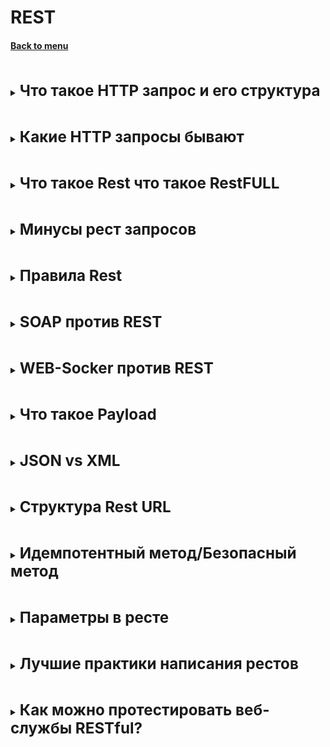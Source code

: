 <h1>REST</h1> 
<h4> 

[Back to menu](..%2FMenu.md)

</h4>

[//]: # (HTTP)
<br>
<details>
    <summary>
        <b><big><big><big>
            Что такое HTTP запрос и его структура
        </big></big></big></b>
    </summary>

HTTP - Трансферный протокол, который позволяет обмениваться данными в среде интернет 

Запрос
![img](https://s3.ap-south-1.amazonaws.com/myinterviewtrainer-domestic/public_assets/assets/000/000/468/original/core_components_of_HTTP_Request.png?1622561120)

Ответ
![img](https://s3.ap-south-1.amazonaws.com/myinterviewtrainer-domestic/public_assets/assets/000/000/467/original/core_components_of_HTTP_Response.png?1622561057)

</details>

[//]: # (Какие HTTP запросы бывают)
<br>
<details>
    <summary>
        <b><big><big><big>
            Какие HTTP запросы бывают
        </big></big></big></b>
    </summary>

* **GET**: используется для получения сведений с сервера и 
в основном является операцией только для чтения.
* **HEAD**: запрос get, но без тела (для извлечения метаинформации которая содержится в
заголовках ответа)
* **POST**: этот метод используется для создания новых ресурсов на сервере.
* **PUT**: этот метод используется для обновления старого/существующего 
ресурса на сервере или для замены ресурса.
* **DELETE**: этот метод используется для удаления ресурса на сервере.
* **PATCH**: используется для изменения ресурса на сервере.
* **OPTIONS**: Это извлекает список поддерживаемых опций ресурсов, 
присутствующих на сервере.

</details>

[//]: # (Rest)
<br>
<details>
    <summary>
        <b><big><big><big>
            Что такое Rest что такое RestFULL
        </big></big></big></b>
    </summary>

**Rest** - набор архитектурных правил соблюдая которые обеспечивается
максимально оптимальная разработка веб-сервисов.

REST - может использоваться практически для любого протокола,
при использовании для веб-API он обычно использует преимущества HTTP.

Одним из ключевых преимуществ API REST является то,
что он обеспечивает большую гибкость.

**RestFull** система - система которая реализуется все описанные правила

</details>

[//]: # (Минусы рест запросов)
<br>
<details>
    <summary>
        <b><big><big><big>
            Минусы рест запросов
        </big></big></big></b>
    </summary>

С точки зрения **клиентской** стороны, REST не хранит временного состояния 
из-за этого поведение временных переменных (хранение, безопасность, доступность)
полностью хранится на клиентской стороне.

С точки зрения **серверной** стороны, REST не накладывает ограничений безопасности
За обработку и безопасность данных которые передаются через REST
берет на себя сервер

</details> 

[//]: # (Правила Rest)
<br>
<details>
    <summary>
        <b><big><big><big>
            Правила Rest
        </big></big></big></b>
    </summary>

**1. Клиент-сервер**

Это ограничение основано на том, что клиент и сервер
должны быть отделены друг от друга и иметь возможность развиваться индивидуально.
Ui - как клиент

**2. Stateless (Отсутствие состояния)**

**Сервер не должен запоминать состояние** пользователя между запросами —
в каждом запросе передаётся информация, идентифицирующая пользователя
(например, token, полученный через OAuth-авторизацию)
и все параметры, необходимые для выполнения операции.

Независимость от состояния означает, что данные,
возвращаемые определенным вызовом API, не должны зависеть от вызовов, 
сделанных ранее.

Сделано это для мультизапросов, если сразу много пользователей обращаются к
системе трудозатратно запоминать состояние каждого из них.

**3. Кэширование**

**Ответ сервера может быть кэширован** на
определенный период времени и использоваться повторно без новых запросов к серверу.
(получение константных значений, таких как рабочие часовые пояса)

**4. Унифицированный интерфейс**

Все рест запросы должны быть построены с использованием общего шаблона
построения запросов. Для того чтобы каждый разработчик мог писать запросы
не применяя никаких правил из головы.

+ HATEOAS
  (Система, которая позволяет возвращать вместе с ответом рест запроса также и ссылки
  содержащие возможные рест запросы последующие за уже совершившимся.
  Таким образом мы усведомляем разработчика или пользователя о том каким рестом
  он может воспользоваться далее, и даем ему последнюю версию этого реста.
  Так же данные могут подставляться динамически)

+ самоОписываемость selfDescriptive
  (единый интерфейс между клиентами и серверами. Самоописательное сообщение содержит всю информацию, 
   необходимую получателю для его понимания. Не должно быть дополнительной информации в отдельной 
   документации или в другом сообщении.)


**5. Многоуровневая система**

Многоуровневое означает, что клиент не знает, является ли сервер,
который отвечает, на самом деле конечным сервером,
который обслуживает ресурс, что является отличным
принципом для обеспечения балансировки нагрузки и предоставления общих кэшей.

Нужно для масштабирования

**6. (Добавочное) удобство представления данных**
В качестве представления данных объекта передаются данные в формате JSON или XML

Рест должны отдавать единый формат ответа, для того чтобы обработчики были настроены
под что-то конкретное и не случалось исключений на этой почве.
</details>

[//]: # (SOAP против REST)
<br>
<details>
    <summary>
        <b><big><big><big>
            SOAP против REST
        </big></big></big></b>
    </summary>

Самое главное различие - логическое

**SOAP** - это протокол, который используется для реализации веб-сервисов

а **REST** - это набор архитектурных правил

Soap не может использовать REST, но REST может использовать SOAP

из минусов:
- SOAP только xml
- и не имеет возможности кешироваться
- работает медленнее
- не так просто тестировать как REST

из плюсов:
- SOAP используется когда нет возможности использовать рест 
  (требование обработать сценарии с состоянием)
- Поддержка устаревших систем, которые были сделаны до введения рест
- Предлагает большой уровень безопасности (как пример PayPal на soap)
- Предлагает транзакции

</details>

[//]: # (WEB-Socker против REST)
<br>
<details>
    <summary>
        <b><big><big><big>
            WEB-Socker против REST
        </big></big></big></b>
    </summary>

Разница в принципе обращения. 

Rest однонаправленный кидает реквест на сервер и тот присылает ответ

Web-Soket - многонаправленный, сокет кидает запрос на подключение,
потом подключается, потом общаются друг с другом, в конце закрывая конект

- веб сокеты подходят для прямого обращения, например игр
- у них нет разделения на url тело и хедеры, они сразу отправляют данные, следовательно быстрее
- сервер может задать вопрос клиенту, а не только клиент-серверу
- сохраняет состояние сеанса

из минусов:
- только вертикальное масштабирование
- зависят от IP адреса и номера порта
- требуется память для хранения данных

</details>

[//]: # (Что такое Payload)
<br>
<details>
    <summary>
        <b><big><big><big>
            Что такое Payload
        </big></big></big></b>
    </summary>

Payload - тело запроса которое несет необходимую информацию.
(обычно относят к POST запросам)

</details> 

[//]: # (JSON vs XML)
<br>
<details>
    <summary>
        <b><big><big><big>
            JSON vs XML
        </big></big></big></b>
    </summary>

Разница в логическом использовании. 

XML создавался как дескриптор, где теги и иерархия позволяют описать правила 

JSON создавался для передачи данных. И имеет более удобную структуру для
работы именно с передачей данных.

Это не значит что JSON нельзя использовать для описания, а XML для передачи данных,
но одно предпочтительней другому в разных ситуациях. (мы можем считать в уме, но 
пользуемся калькулятором)

</details>

[//]: # (Структура Rest URL)
<br>
<details>
    <summary>
        <b><big><big><big>
            Структура Rest URL
        </big></big></big></b>
    </summary>

общий структурный вид для запроса - /:entities[/:id][/?:params]
entity — название сущности, во множественном числе
id opt. — первичный ключ объекта. Если первичный ключ составной, то части указываются через слэш.
params opt. — дополнительные параметры выборки для списочных запросов

GET /:entities/:id    - get element by id
GET /:entities/       - get all elements
POST /:entities/      - add element
PUT /:entities/:id       - update element

- используйте существительные во множественном числе
- при использовании длинного имени используйте подчеркивание или дефис authorized-users
- только строчные буквы
- поддержка обратной совместимости
- использование http методов
- используйте значение как иерархию /users/{id}/address

</details>

[//]: # (Идемпотентный метод/Безопасный метод)
<br>
<details>
    <summary>
        <b><big><big><big>
            Идемпотентный метод/Безопасный метод
        </big></big></big></b>
    </summary>

Метод HTTP является идемпотентным, если повторный идентичный запрос,
сделанный один или несколько раз подряд, имеет один и тот же эффект,
не изменяющий состояние сервера.
Другими словами, идемпотентный метод не должен иметь никаких побочных эффектов (side-effects),
кроме сбора статистики или подобных операций.
Корректно реализованные методы GET, HEAD, PUT и DELETE идемпотентны,
но не метод POST.

Безопасные методы — это те, которые не изменяют внутренние ресурсы. 
Эти методы можно кэшировать и извлекать без какого-либо воздействия на ресурс.
(OPTIONS, GET, HEAD)

</details>

[//]: # (Параметры в ресте)
<br>
<details>
    <summary>
        <b><big><big><big>
            Параметры в ресте
        </big></big></big></b>
    </summary>

QUERY Parameters
Параметры QUERY появляются в URL после знака вопроса (?) После имени ресурса:
http://myserver.com/resource-name?param1=value1&param2=value2

PATH Parameters
{server_host}/students/{student_id}

HEADER Parameters
BODY Params

Лучшая практика для разработки RESTful API заключается в том, что параметры пути
используются для идентификации конкретного ресурса или ресурсов,
а параметры запроса используются для сортировки / фильтрации этих ресурсов.

</details>

[//]: # (Лучшие практики написания рестов)
<br>
<details>
    <summary>
        <b><big><big><big>
            Лучшие практики написания рестов
        </big></big></big></b>
    </summary>

- По возможности используйте JSON
- Используйте по возможности не более 3-4 уровней вложенности
- Множественное число
- В случае ошибки, REST должен возвращать не только статус но и описывающее предложение
- Если возвращается большой поток данных, по возможности применяйте фильтрацию
- Базовые принципы безопасности со стороны сервера
- Не забывать про кеширование
- Управление версиями апи, при этом не отключая старые версии, а используя пересылку

</details>

[//]: # (Как можно протестировать веб-службы RESTful?)
<br>
<details>
    <summary>
        <b><big><big><big>
            Как можно протестировать веб-службы RESTful?
        </big></big></big></b>
    </summary>

- Воспользоваться Postman. Где можно создавать сьюты тестовых данных и запускать их
- Воспользоваться Swagger.

</details>
